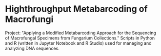 # Highthroughput Metabarcoding of Macrofungi
Project: "Applying a Modified Metabarcoding Approach for the Sequencing of Macrofungal Specimens from Fungarium Collections." Scripts in Python and R (written in Jupyter Notebook and R Studio) used for managing and analyzing DNA sequences.
